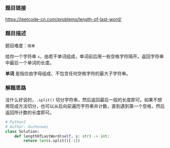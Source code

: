 ### 题目链接
https://leetcode-cn.com/problems/length-of-last-word/

### 题目描述
题目难度：```简单```

给你一个字符串 ```s```，由若干单词组成，单词前后用一些空格字符隔开。返回字符串中最后一个单词的长度。

**单词** 是指仅由字母组成、不包含任何空格字符的最大子字符串。

### 解题思路
没什么好说的，```.split()``` 切分字符串，然后返回最后一段的长度即可。如果不想用现成方法切分，也可以从后向前遍历字符串并计数，直到遇到第一个空格，然后返回所计数的长度即可。

```python
# Python3
# Author: duzhenwei
class Solution:
    def lengthOfLastWord(self, s: str) -> int:
        return len(s.split()[-1])
```